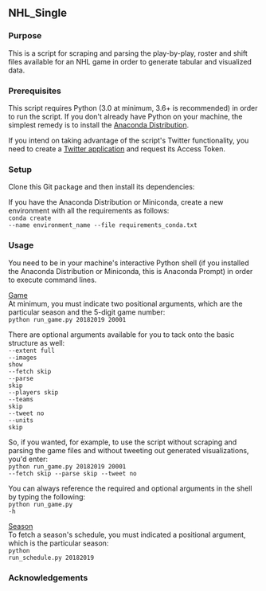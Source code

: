 ## NHL_Single

### Purpose
This is a script for scraping and parsing the play-by-play, roster and shift files available for an NHL game in order to generate tabular and visualized data.

### Prerequisites
This script requires Python (3.0 at minimum, 3.6+ is recommended) in order to run the script. If you don't already have Python on your machine, the simplest remedy is to install the <a href="https://www.anaconda.com/distribution/">Anaconda Distribution</a>. 

If you intend on taking advantage of the script's Twitter functionality, you need to create a <a href="https://apps.twitter.com/app/new">Twitter application</a> and request its Access Token.

### Setup
Clone this Git package and then install its dependencies:

If you have the Anaconda Distribution or Miniconda, create a new environment with all the requirements as follows:<br>
<code>conda create --name environment_name --file requirements_conda.txt</code><br>

### Usage
You need to be in your machine's interactive Python shell (if you installed the Anaconda Distribution or Miniconda, this is Anaconda Prompt) in order to execute command lines.

<u>Game</u><br>
At minimum, you must indicate two positional arguments, which are the particular season and the 5-digit game number:<br>
<code>python run_game.py 20182019 20001</code>

There are optional arguments available for you to tack onto the basic structure as well:<br>
<code>--extent full</code><br>
<code>--images show</code><br>
<code>--fetch skip</code><br>
<code>--parse skip</code><br>
<code>--players skip</code><br>
<code>--teams skip</code><br>
<code>--tweet no</code><br>
<code>--units skip</code><br>

So, if you wanted, for example, to use the script without scraping and parsing the game files and without tweeting out generated visualizations, you'd enter:<br>
<code>python run_game.py 20182019 20001 --fetch skip --parse skip --tweet no</code>

You can always reference the required and optional arguments in the shell by typing the following:<br>
<code>python run_game.py -h</code>

<u>Season</u><br>
To fetch a season's schedule, you must indicated a positional argument, which is the particular season:<br>
<code>python run_schedule.py 20182019</code>

### Acknowledgements
